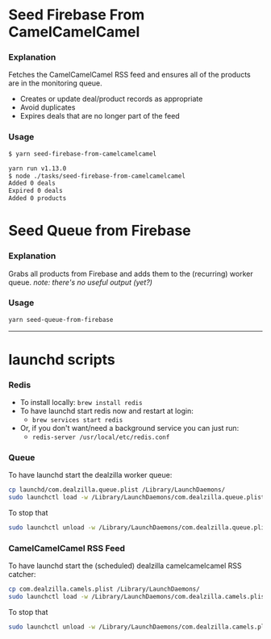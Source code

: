 # Seed Firebase From CamelCamelCamel

### Explanation
Fetches the CamelCamelCamel RSS feed and ensures all of the products are in the monitoring queue.
+ Creates or update deal/product records as appropriate
+ Avoid duplicates
+ Expires deals that are no longer part of the feed

### Usage
```sh
$ yarn seed-firebase-from-camelcamelcamel

yarn run v1.13.0
$ node ./tasks/seed-firebase-from-camelcamelcamel
Added 0 deals
Expired 0 deals
Added 0 products
```


# Seed Queue from Firebase

### Explanation
Grabs all products from Firebase and adds them to the (recurring) worker queue. _note: there's no useful output (yet?)_

### Usage
```sh
yarn seed-queue-from-firebase
```

---

# launchd scripts

### Redis
- To install locally: `brew install redis`
- To have launchd start redis now and restart at login:
  - `brew services start redis`
- Or, if you don't want/need a background service you can just run:
  - `redis-server /usr/local/etc/redis.conf`

### Queue
To have launchd start the dealzilla worker queue:
```sh
cp launchd/com.dealzilla.queue.plist /Library/LaunchDaemons/
sudo launchctl load -w /Library/LaunchDaemons/com.dealzilla.queue.plist
```

To stop that
```sh
sudo launchctl unload -w /Library/LaunchDaemons/com.dealzilla.queue.plist
```

### CamelCamelCamel RSS Feed
To have launchd start the (scheduled) dealzilla camelcamelcamel RSS catcher:
```sh
cp com.dealzilla.camels.plist /Library/LaunchDaemons/
sudo launchctl load -w /Library/LaunchDaemons/com.dealzilla.camels.plist
```
To stop that
```sh
sudo launchctl unload -w /Library/LaunchDaemons/com.dealzilla.camels.plist
```
